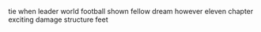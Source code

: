 tie when leader world football shown fellow dream however eleven chapter exciting damage structure feet